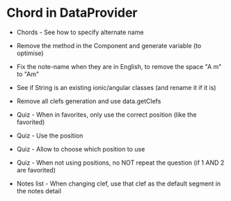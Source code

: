 Chord in DataProvider
=====================

* Chords - See how to specify alternate name

* Remove the method in the Component and generate variable (to optimise)

* Fix the note-name when they are in English, to remove the space "A m" to "Am"

* See if String is an existing ionic/angular classes (and rename it if it is)

* Remove all clefs generation and use data.getClefs

* Quiz - When in favorites, only use the correct position (like the favorited)

* Quiz - Use the position

* Quiz - Allow to choose which position to use

* Quiz - When not using positions, no NOT repeat the question (if 1 AND 2 are favorited)

* Notes list - When changing clef, use that clef as the default segment in the notes detail
